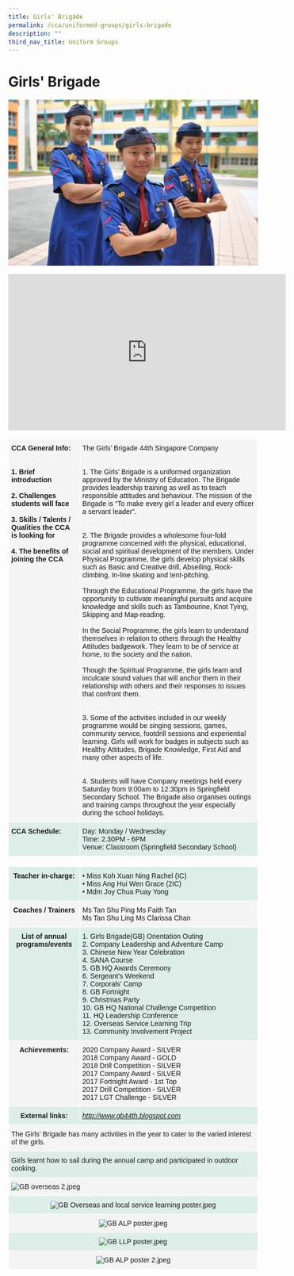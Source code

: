 ```yaml
---
title: Girls' Brigade
permalink: /cca/uniformed-groups/girls-brigade
description: ""
third_nav_title: Uniform Groups
---
```

# **Girls' Brigade**

![](/images/girls_brigade_web.jpg)

<iframe width="560" height="315" src="https://www.youtube.com/embed/YOqh1yTVfms" title="YouTube video player" frameborder="0" allow="accelerometer; autoplay; clipboard-write; encrypted-media; gyroscope; picture-in-picture" allowfullscreen></iframe>

<br> 

<table style="border-collapse:collapse;border-spacing:0" class="tg"><thead><tr><th style="background-color:#F4F4F4;border-color:#ffffff;border-style:solid;border-width:1px;font-family:Arial, sans-serif;font-size:14px;font-weight:bold;overflow:hidden;padding:10px 5px;text-align:left;vertical-align:top;word-break:normal">CCA General Info:<br><br><br><span style="background-color:transparent">1. Brief introduction</span><br><br>2. Challenges students will face<br><br><span style="background-color:transparent">3. Skills / Talents / Qualities the CCA is looking for</span><br><br>4. The benefits of joining the CCA<br><br></th><th style="background-color:#F4F4F4;border-color:#ffffff;border-style:solid;border-width:1px;font-family:Arial, sans-serif;font-size:14px;font-weight:normal;overflow:hidden;padding:10px 5px;text-align:left;vertical-align:top;word-break:normal">The Girls’ Brigade 44th Singapore Company<br><br><br>1. The Girls’ Brigade is a uniformed organization approved by the Ministry of Education. The Brigade provides leadership training as well as to teach responsible attitudes and behaviour. The mission of the Brigade is “To make every girl a leader and every officer a servant leader”. <br><br><br>2. The Brigade provides a wholesome four-fold programme concerned with the physical, educational, social and spiritual development of the members. Under Physical Programme, the girls develop physical skills such as Basic and Creative drill, Abseiling, Rock-climbing, In-line skating and tent-pitching. <br><br>Through the Educational Programme, the girls have the opportunity to cultivate meaningful pursuits and acquire knowledge and skills such as Tambourine, Knot Tying, Skipping and Map-reading. <br><br>In the Social Programme, the girls learn to understand themselves in relation to others through the Healthy Attitudes badgework. They learn to be of service at home, to the society and the nation.<br><br>Though the Spiritual Programme, the girls learn and inculcate sound values that will anchor them in their relationship with others and their responses to issues that confront them.<br><br><br>3. Some of the activities included in our weekly programme would be singing sessions, games, community service, footdrill sessions and experiential learning. Girls will work for badges in subjects such as Healthy Attitudes, Brigade Knowledge, First Aid and many other aspects of life.<br><br><br>4. Students will have Company meetings held every Saturday from 9:00am to 12:30pm in Springfield Secondary School. The Brigade also organises outings and training camps throughout the year especially during the school holidays.</th></tr></thead><tbody><tr><td style="background-color:#ddeee9;border-color:#ffffff;border-style:solid;border-width:1px;font-family:Arial, sans-serif;font-size:14px;font-weight:bold;overflow:hidden;padding:10px 5px;text-align:left;vertical-align:top;word-break:normal">CCA Schedule:<br></td><td style="background-color:#ddeee9;border-color:#ffffff;border-style:solid;border-width:1px;font-family:Arial, sans-serif;font-size:14px;overflow:hidden;padding:10px 5px;text-align:left;vertical-align:top;word-break:normal">Day: Monday / Wednesday<br>Time: 2.30PM - 6PM<br>Venue: Classroom (Springfield Secondary School)</td></tr><tr><td style="border-color:#ffffff;border-style:solid;border-width:1px;font-family:Arial, sans-serif;font-size:14px;overflow:hidden;padding:10px 5px;text-align:left;vertical-align:top;word-break:normal"></td><td style="border-color:#ffffff;border-style:solid;border-width:1px;font-family:Arial, sans-serif;font-size:14px;overflow:hidden;padding:10px 5px;text-align:left;vertical-align:top;word-break:normal"></td></tr><tr><td style="background-color:#DDEEE9;border-color:#ffffff;border-style:solid;border-width:1px;font-family:Arial, sans-serif;font-size:14px;font-weight:bold;overflow:hidden;padding:10px 5px;text-align:center;vertical-align:top;word-break:normal">Teacher in-charge:<br></td><td style="background-color:#DDEEE9;border-color:#ffffff;border-style:solid;border-width:1px;font-family:Arial, sans-serif;font-size:14px;overflow:hidden;padding:10px 5px;text-align:left;vertical-align:top;word-break:normal">• Miss Koh Xuan Ning Rachel (IC)<br>• Miss Ang Hui Wen Grace (2IC)<br>• Mdm Joy Chua Puay Yong</td></tr><tr><td style="background-color:#F4F4F4;border-color:#ffffff;border-style:solid;border-width:1px;font-family:Arial, sans-serif;font-size:14px;font-weight:bold;overflow:hidden;padding:10px 5px;text-align:center;vertical-align:top;word-break:normal">Coaches / Trainers<br></td><td style="background-color:#F4F4F4;border-color:#ffffff;border-style:solid;border-width:1px;font-family:Arial, sans-serif;font-size:14px;overflow:hidden;padding:10px 5px;text-align:left;vertical-align:top;word-break:normal">Ms Tan Shu Ping                  Ms Faith Tan<br>Ms Tan Shu Ling                  Ms Clarissa Chan</td></tr><tr><td style="background-color:#DDEEE9;border-color:#ffffff;border-style:solid;border-width:1px;font-family:Arial, sans-serif;font-size:14px;font-weight:bold;overflow:hidden;padding:10px 5px;text-align:center;vertical-align:top;word-break:normal">List of annual programs/events<br></td><td style="background-color:#DDEEE9;border-color:#ffffff;border-style:solid;border-width:1px;font-family:Arial, sans-serif;font-size:14px;overflow:hidden;padding:10px 5px;text-align:left;vertical-align:top;word-break:normal">1. Girls Brigade(GB) Orientation Outing<br>2. Company Leadership and Adventure Camp<br>3. Chinese New Year Celebration <br>4. SANA Course <br>5. GB HQ Awards Ceremony<br>6. Sergeant's Weekend<br>7. Corporals' Camp<br>8. GB Fortnight<br><span style="background-color:transparent">9. Christmas Party</span><br>10. GB HQ National Challenge Competition<br>11. HQ Leadership Conference <br>12. Overseas Service Learning Trip<br>13. Community Involvement Project</td></tr><tr><td style="background-color:#F4F4F4;border-color:#ffffff;border-style:solid;border-width:1px;font-family:Arial, sans-serif;font-size:14px;font-weight:bold;overflow:hidden;padding:10px 5px;text-align:center;vertical-align:top;word-break:normal">Achievements:<br></td><td style="background-color:#F4F4F4;border-color:#ffffff;border-style:solid;border-width:1px;font-family:Arial, sans-serif;font-size:14px;overflow:hidden;padding:10px 5px;text-align:left;vertical-align:top;word-break:normal">2020 Company Award - SILVER<br>2018 Company Award - GOLD<br>2018 Drill Competition - SILVER<br>2017 Company Award - SILVER<br>2017 Fortnight Award - 1st Top<br>2017 Drill Competition - SILVER<br>2017 LGT Challenge - SILVER</td></tr><tr><td style="background-color:#DDEEE9;border-color:#ffffff;border-style:solid;border-width:1px;font-family:Arial, sans-serif;font-size:14px;font-weight:bold;overflow:hidden;padding:10px 5px;text-align:center;vertical-align:top;word-break:normal">External links:<br></td><td style="background-color:#DDEEE9;border-color:#ffffff;border-style:solid;border-width:1px;color:#00F;font-family:Arial, sans-serif;font-size:14px;font-style:italic;overflow:hidden;padding:10px 5px;text-align:left;text-decoration:underline;vertical-align:top;word-break:normal"><a href="http://www.gb44th.blogspot.com/">http://www.gb44th.blogspot.com</a><br></td></tr><tr><td style="background-color:#F4F4F4;border-color:#ffffff;border-style:solid;border-width:1px;font-family:Arial, sans-serif;font-size:14px;overflow:hidden;padding:10px 5px;text-align:left;vertical-align:top;word-break:normal" colspan="2">The Girls’ Brigade has many activities in the year to cater to the varied interest of the girls.<br></td></tr><tr><td style="background-color:#DDEEE9;border-color:#ffffff;border-style:solid;border-width:1px;font-family:Arial, sans-serif;font-size:14px;overflow:hidden;padding:10px 5px;text-align:left;vertical-align:top;word-break:normal" colspan="2">Girls learnt how to sail during the annual camp and participated in outdoor cooking.<br></td></tr><tr><td style="background-color:#F4F4F4;border-color:#ffffff;border-style:solid;border-width:1px;font-family:Arial, sans-serif;font-size:14px;overflow:hidden;padding:10px 5px;text-align:left;vertical-align:top;word-break:normal" colspan="2"><img src="https://springfieldsec.moe.edu.sg/qql/slot/u171/2019/CCA/GB/GB%20overseas%202.jpeg" alt="GB overseas 2.jpeg"></td></tr><tr><td style="background-color:#DDEEE9;border-color:#ffffff;border-style:solid;border-width:1px;font-family:Arial, sans-serif;font-size:14px;overflow:hidden;padding:10px 5px;text-align:center;vertical-align:top;word-break:normal" colspan="2"><img src="https://springfieldsec.moe.edu.sg/qql/slot/u171/2019/CCA/GB/GB%20Overseas%20and%20local%20service%20learning%20poster.jpeg" alt="GB Overseas and local service learning poster.jpeg"></td></tr><tr><td style="background-color:#F4F4F4;border-color:#ffffff;border-style:solid;border-width:1px;font-family:Arial, sans-serif;font-size:14px;overflow:hidden;padding:10px 5px;text-align:center;vertical-align:top;word-break:normal" colspan="2"><img src="https://springfieldsec.moe.edu.sg/qql/slot/u171/2019/CCA/GB/GB%20ALP%20poster.jpeg" alt="GB ALP poster.jpeg"></td></tr><tr><td style="background-color:#DDEEE9;border-color:#ffffff;border-style:solid;border-width:1px;font-family:Arial, sans-serif;font-size:14px;overflow:hidden;padding:10px 5px;text-align:center;vertical-align:top;word-break:normal" colspan="2"><img src="https://springfieldsec.moe.edu.sg/qql/slot/u171/2019/CCA/GB/GB%20LLP%20poster.jpeg" alt="GB LLP poster.jpeg"></td></tr><tr><td style="background-color:#F4F4F4;border-color:#ffffff;border-style:solid;border-width:1px;font-family:Arial, sans-serif;font-size:14px;overflow:hidden;padding:10px 5px;text-align:center;vertical-align:top;word-break:normal" colspan="2"><img src="https://springfieldsec.moe.edu.sg/qql/slot/u171/2019/CCA/GB/GB%20ALP%20poster%202.jpeg" alt="GB ALP poster 2.jpeg"></td></tr></tbody></table>